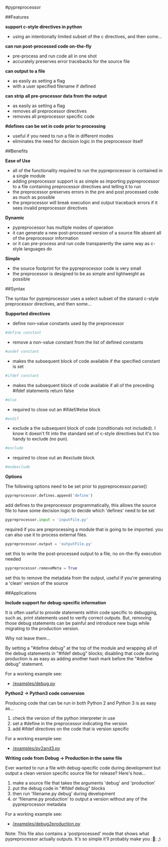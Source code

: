 #pypreprocessor

##Features

**support c-style directives in python**

* using an intentionally limited subset of the c directives, and then some...

**can run post-processed code on-the-fly**

* pre-process and run code all in one shot
* accurately preserves error tracebacks for the source file

**can output to a file**

* as easily as setting a flag
* with a user specified filename if defined

**can strip all pre-processor data from the output**

* as easily as setting a flag
* removes all preprocessor directives
* removes all preprocessor specific code

**#defines can be set in code prior to processing**

* useful if you need to run a file in different modes
* eliminates the need for decision logic in the preprocessor itself

##Benefits

**Ease of Use**

* all of the functionality required to run the pypreprocessor is contained in a single module
* adding preprocessor support is as simple as importing pypreprocessor to a file containing preprocessor directives and telling it to run
* the preprocessor preserves errors in the pre and post processed code as much as possible
* the preprocessor will break execution and output traceback errors if it sees invalid preprocessor directives

**Dynamic**

* pypreprocessor has multiple modes of operation
* it can generate a new post-processed version of a source file absent all of the preprocessor information
* or it can pre-process and run code transparently the same way as c-style languages do

**Simple**
* the source footprint for the pypreprocessor code is very small
* the preprocessor is designed to be as simple and lightweight as possible

##Syntax

The syntax for pypreprocessor uses a select subset of the stanard c-style preprocessor directives, and then some...

**Supported directives**

* define non-value constants used by the preprocessor
```python
#define constant
```


* remove a non-value constant from the list of defined constants
```python
#undef constant
```

* makes the subsequent block of code available if the specified constant is set
```python
#ifdef constant
```

* makes the subsequent block of code available if all of the preceding #ifdef statements return false
```python
#else
```

* required to close out an #ifdef/#else block
```python
#endif
```

* exclude a the subsequent block of code (conditionals not included). I know it doesn't fit into the standard set of c-style directives but it's too handy to exclude (no pun).
```python
#exclude
```

* required to close out an #exclude block
```python
#endexclude
```

**Options**

The following options need to be set prior to pypreprocessor.parse()


```python
pypreprocessor.defines.append('define')
```
add defines to the preprocessor programmatically, this allows the source file to have some decision logic to decide which 'defines' need to be set

```python
pypreprocessor.input = 'inputFile.py'
```
required if you are preprocessing a module that is going to be imported. you can also use it to process external files.

```python
pypreprocessor.output = 'outputFile.py'
```
set this to write the post-processed output to a file, no on-the-fly execution needed

```python
pypreprocessor.removeMeta = True
```
set this to remove the metadata from the output, useful if you're generating a 'clean' version of the source

##Applications

**Include support for debug-specific information**

It is often useful to provide statements within code specific to debugging, such as, print statements used to verify correct outputs. But, removing those debug statements can be painful and introduce new bugs while migrating to the production version.

Why not leave them...

By setting a "#define debug" at the top of the module and wrapping all of the debug statements in "#ifdef debug" blocks; disabling that code during production is as easy as adding another hash mark before the "#define debug" statement.

For a working example see:

* [/examples/debug.py](https://github.com/evanplaice/pypreprocessor/blob/master/Examples/debug.py)

**Python2 -> Python3 code conversion**

Producing code that can be run in both Python 2 and Python 3 is as easy as...

1. check the version of the python interpreter in use
2. set a #define in the preprocessor indicating the version
3. add #ifdef directives on the code that is version specific

For a working example see:

* [/examples/py2and3.py](https://github.com/evanplaice/pypreprocessor/blob/master/Examples/py2and3.py)

**Writing code from Debug -> Production in the same file**

Ever wanted to run a file with debug-specific code during development but output a clean version specific source file for release? Here's how...

1. make a source file that takes the arguments 'debug' and 'production'
2. put the debug code in "#ifdef debug" blocks
3. then run 'filename.py debug' during development
4. or 'filename.py production' to output a version without any of the pypreprocessor metadata

For a working example see:

* [/examples/debug2production.py](https://github.com/evanplaice/pypreprocessor/blob/master/Examples/debug2production.py)

Note: This file also contains a 'postprocessed' mode that shows what pypreprocessor actually outputs. It's so simple it'll probably make you ::facepalm:: ;)
